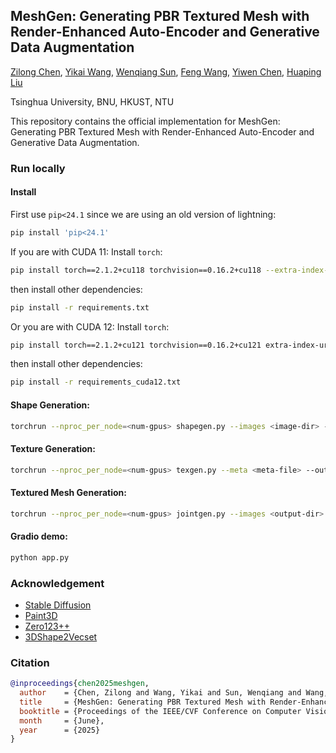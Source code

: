 ## MeshGen: Generating PBR Textured Mesh with Render-Enhanced Auto-Encoder and Generative Data Augmentation

[Zilong Chen](https://heheyas.github.io), [Yikai Wang](), [Wenqiang Sun](), [Feng Wang](), [Yiwen Chen](), [Huaping Liu]()

Tsinghua University, BNU, HKUST, NTU


This repository contains the official implementation for MeshGen: Generating PBR Textured Mesh with Render-Enhanced Auto-Encoder and Generative Data Augmentation.


### Run locally
#### Install
First use `pip<24.1` since we are using an old version of lightning:
```bash
pip install 'pip<24.1'
```
If you are with CUDA 11:
Install `torch`:
```bash
pip install torch==2.1.2+cu118 torchvision==0.16.2+cu118 --extra-index-url https://download.pytorch.org/whl/cu118
```
then install other dependencies:
```bash
pip install -r requirements.txt
```

Or you are with CUDA 12:
Install `torch`:
```bash
pip install torch==2.1.2+cu121 torchvision==0.16.2+cu121 extra-index-url https://download.pytorch.org/whl/cu121
```
then install other dependencies:
```bash
pip install -r requirements_cuda12.txt
```

#### Shape Generation:
```bash
torchrun --nproc_per_node=<num-gpus> shapegen.py --images <image-dir> --output <output-dir>
```

#### Texture Generation:
```bash
torchrun --nproc_per_node=<num-gpus> texgen.py --meta <meta-file> --output <output-dir>
```

#### Textured Mesh Generation:
```bash
torchrun --nproc_per_node=<num-gpus> jointgen.py --images <output-dir> --output <output-dir>
```

#### Gradio demo:
```bash
python app.py
```

### Acknowledgement
- [Stable Diffusion]()
- [Paint3D]()
- [Zero123++]()
- [3DShape2Vecset]()

### Citation
```bibtex
@inproceedings{chen2025meshgen,
  author    = {Chen, Zilong and Wang, Yikai and Sun, Wenqiang and Wang, Feng and Chen, Yiwen and Liu, Huaping},
  title     = {MeshGen: Generating PBR Textured Mesh with Render-Enhanced Auto-Encoder and Generative Data Augmentation},
  booktitle = {Proceedings of the IEEE/CVF Conference on Computer Vision and Pattern Recognition (CVPR)},
  month     = {June},
  year      = {2025}
}
```


